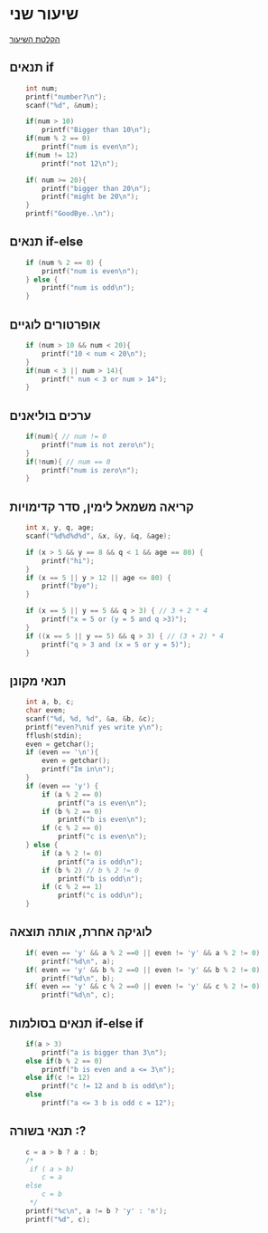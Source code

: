 # שיעור שני

[הקלטת השיעור](https://us06web.zoom.us/rec/share/9ufpzdj7_ry1FT2Y3Gf5nUeWpx1oSEQY7sQMM2KzEH4Pyi-WRH9RQ-umqai1kdU5.vLANHuESnDCn5JaS)

## תנאים if

```c
    int num;
    printf("number?\n");
    scanf("%d", &num);

    if(num > 10)
        printf("Bigger than 10\n");
    if(num % 2 == 0)
        printf("num is even\n");
    if(num != 12)
        printf("not 12\n");

    if( num >= 20){
        printf("bigger than 20\n");
        printf("might be 20\n");
    }
    printf("GoodBye..\n");
```
## תנאים if-else

```c
    if (num % 2 == 0) {
        printf("num is even\n");
    } else {
        printf("num is odd\n");
    }
```

## אופרטורים לוגיים

```c
    if (num > 10 && num < 20){
        printf("10 < num < 20\n");
    }
    if(num < 3 || num > 14){
        printf(" num < 3 or num > 14");
    }
```

## ערכים בוליאנים

```c
    if(num){ // num != 0
        printf("num is not zero\n");
    }
    if(!num){ // num == 0
        printf("num is zero\n");
    }
```

## קריאה משמאל לימין, סדר קדימויות

```c
    int x, y, q, age;
    scanf("%d%d%d%d", &x, &y, &q, &age);

    if (x > 5 && y == 8 && q < 1 && age == 80) {
        printf("hi");
    }
    if (x == 5 || y > 12 || age <= 80) {
        printf("bye");
    }

    if (x == 5 || y == 5 && q > 3) { // 3 + 2 * 4
        printf("x = 5 or (y = 5 and q >3)");
    }
    if ((x == 5 || y == 5) && q > 3) { // (3 + 2) * 4
        printf("q > 3 and (x = 5 or y = 5)");
    }
```

## תנאי מקונן

```c
    int a, b, c;
    char even;
    scanf("%d, %d, %d", &a, &b, &c);
    printf("even?\nif yes write y\n");
    fflush(stdin);
    even = getchar();
    if (even == '\n'){
        even = getchar();
        printf("Im in\n");
    }
    if (even == 'y') {
        if (a % 2 == 0)
            printf("a is even\n");
        if (b % 2 == 0)
            printf("b is even\n");
        if (c % 2 == 0)
            printf("c is even\n");
    } else {
        if (a % 2 != 0)
            printf("a is odd\n");
        if (b % 2) // b % 2 != 0
            printf("b is odd\n");
        if (c % 2 == 1)
            printf("c is odd\n");
    }
```

## לוגיקה אחרת, אותה תוצאה

```c
    if( even == 'y' && a % 2 ==0 || even != 'y' && a % 2 != 0)
        printf("%d\n", a);
    if( even == 'y' && b % 2 ==0 || even != 'y' && b % 2 != 0)
        printf("%d\n", b);
    if( even == 'y' && c % 2 ==0 || even != 'y' && c % 2 != 0)
        printf("%d\n", c);
```

## תנאים בסולמות if-else if

```c
    if(a > 3)
        printf("a is bigger than 3\n");
    else if(b % 2 == 0)
        printf("b is even and a <= 3\n");
    else if(c != 12)
        printf("c != 12 and b is odd\n");
    else
        printf("a <= 3 b is odd c = 12");
```

## תנאי בשורה :?

```c
    c = a > b ? a : b;
    /*
     if ( a > b)
        c = a
    else
        c = b
     */
    printf("%c\n", a != b ? 'y' : 'n');
    printf("%d", c);
```
